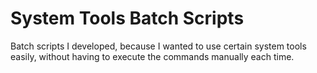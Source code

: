 # System Tools Batch Scripts
Batch scripts I developed, because I wanted to use certain system tools easily, without having to execute the commands manually each time.
